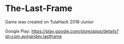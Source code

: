 # The-Last-Frame
Game was created on TulaHack 2018-Junior

Google Play: https://play.google.com/store/apps/details?id=com.aymandev.lastframe
